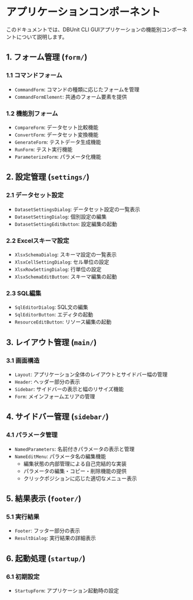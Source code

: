 # アプリケーションコンポーネント

このドキュメントでは、DBUnit CLI GUIアプリケーションの機能別コンポーネントについて説明します。

## 1. フォーム管理 (`form/`)

### 1.1 コマンドフォーム
- `CommandForm`: コマンドの種類に応じたフォームを管理
- `CommandFormElement`: 共通のフォーム要素を提供

### 1.2 機能別フォーム
- `CompareForm`: データセット比較機能
- `ConvertForm`: データセット変換機能
- `GenerateForm`: テストデータ生成機能
- `RunForm`: テスト実行機能
- `ParameterizeForm`: パラメータ化機能

## 2. 設定管理 (`settings/`)

### 2.1 データセット設定
- `DatasetSettingsDialog`: データセット設定の一覧表示
- `DatasetSettingDialog`: 個別設定の編集
- `DatasetSettingEditButton`: 設定編集の起動

### 2.2 Excelスキーマ設定
- `XlsxSchemaDialog`: スキーマ設定の一覧表示
- `XlsxCellSettingDialog`: セル単位の設定
- `XlsxRowSettingDialog`: 行単位の設定
- `XlsxSchemaEditButton`: スキーマ編集の起動

### 2.3 SQL編集
- `SqlEditorDialog`: SQL文の編集
- `SqlEditorButton`: エディタの起動
- `ResourceEditButton`: リソース編集の起動

## 3. レイアウト管理 (`main/`)

### 3.1 画面構造
- `Layout`: アプリケーション全体のレイアウトとサイドバー幅の管理
- `Header`: ヘッダー部分の表示
- `Sidebar`: サイドバーの表示と幅のリサイズ機能
- `Form`: メインフォームエリアの管理

## 4. サイドバー管理 (`sidebar/`)

### 4.1 パラメータ管理
- `NamedParameters`: 名前付きパラメータの表示と管理
- `NameEditMenu`: パラメータ名の編集機能
  - 編集状態の内部管理による自己完結的な実装
  - パラメータの編集・コピー・削除機能の提供
  - クリックポジションに応じた適切なメニュー表示

## 5. 結果表示 (`footer/`)

### 5.1 実行結果
- `Footer`: フッター部分の表示
- `ResultDialog`: 実行結果の詳細表示

## 6. 起動処理 (`startup/`)

### 6.1 初期設定
- `StartupForm`: アプリケーション起動時の設定